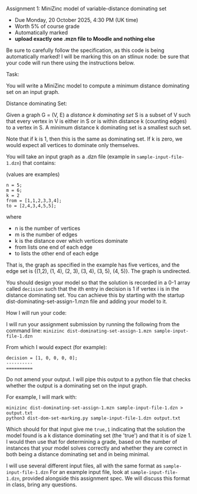 Assignment 1: MiniZinc model of variable-distance dominating set
- Due Monday, 20 October 2025, 4:30 PM (UK time)
- Worth 5% of course grade
- Automatically marked
- **upload exactly one .mzn file to Moodle and nothing else**


Be sure to carefully follow the specification, as this code is being automatically marked!
I will be marking this on an stlinux node: be sure that your code will run there using the instructions below.

Task: 

You will write a MiniZinc model to compute a minimum distance dominating set on an input graph.

Distance dominating Set:

Given a graph G = (V, E) a *distance k dominating set* S is a subset of V such that every vertex in V is either in S or is within distance k (counting edges) to a vertex in S. A minimum distance k dominating set is a smallest such set.

Note that if k is 1, then this is the same as dominating set.  If k is zero, we would expect all vertices to dominate only themselves. 

You will take an input graph as a .dzn file (example in `sample-input-file-1.dzn`) that contains:

(values are examples)

```
n = 5;
m = 6;
k = 2
from = [1,1,2,3,3,4];
to = [2,4,3,4,5,5];
```

where 
- n is the number of vertices
- m is the number of edges
- k is the distance over which vertices dominate
- from lists one end of each edge
- to lists the other end of each edge 

That is, the graph as specified in the example has five vertices, and the edge set is {(1,2), (1, 4), (2, 3), (3, 4), (3, 5), (4, 5)}.  The graph is undirected.

You should design your model so that the solution is recorded in a 0-1 array called `decision` such that the ith entry in decision is 1 if vertex i is in the distance dominating set.  You can achieve this by starting with the startup dist-dominating-set-assign-1.mzn file and adding your model to it.  



How I will run your code:

I will run your assignment submission by running the following from the command line:
`minizinc dist-dominating-set-assign-1.mzn sample-input-file-1.dzn`

From which I would expect (for example):

```
decision = [1, 0, 0, 0, 0];
----------
==========
```

Do not amend your output.  I will pipe this output to a python file that checks whether the output is a dominating set on the input graph. 

For example, I will mark with:

```
minizinc dist-dominating-set-assign-1.mzn sample-input-file-1.dzn > output.txt
python3 dist-dom-set-marking.py sample-input-file-1.dzn output.txt
```

Which should for that input give me 
`true,1`
 indicating that the solution the model found is a k distance dominating set (the 'true') and that it is of size 1. I would then use that for determining a grade, based on the number of instances that your model solves correctly and whether they are correct in both being a distance dominating set and in being minimal. 


I will use several different input files, all with the same format as `sample-input-file-1.dzn`
For an example input file, look at `sample-input-file-1.dzn`, provided alongside this assignment spec.  We will discuss this format in class, bring any questions.  




